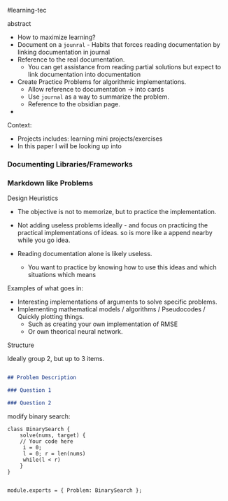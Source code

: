 #learning-tec


abstract
- How to maximize learning?
- Document on a `jounral`
		- Habits that forces reading documentation by linking documentation in journal
- Reference to the real documentation.
	- You can get assistance from reading partial solutions but expect to link documentation into documentation
- Create Practice Problems for algorithmic implementations.
	- Allow reference to documentation -> into cards
	- Use `journal` as a way to summarize the problem.
	- Reference to the obsidian page.
- 

Context: 
- Projects includes: learning mini projects/exercises
- In this paper I will be looking up into 


### Documenting Libraries/Frameworks



### Markdown like Problems

Design Heuristics
- The objective is not to memorize, but to practice the implementation.
- Not adding useless problems ideally - and focus on practicing the practical implementations of ideas. so is more like a append nearby while you go idea.

- Reading documentation alone is likely useless.
	- You want to practice by knowing how to use this ideas and which situations which means



Examples of what goes in:
- Interesting implementations of arguments to solve specific problems.
- Implementing mathematical models / algorithms / Pseudocodes / Quickly plotting things.
	- Such as creating your own implementation of RMSE
	- Or own theorical neural network.


Structure

Ideally group 2, but up to 3 items. 

```md

## Problem Description

### Question 1

### Question 2

```

modify binary search:

```
class BinarySearch {
	solve(nums, target) {
	// Your code here
	 i = 0;
	 l = 0; r = len(nums)
	 while(l < r)
	}
}


module.exports = { Problem: BinarySearch };
```